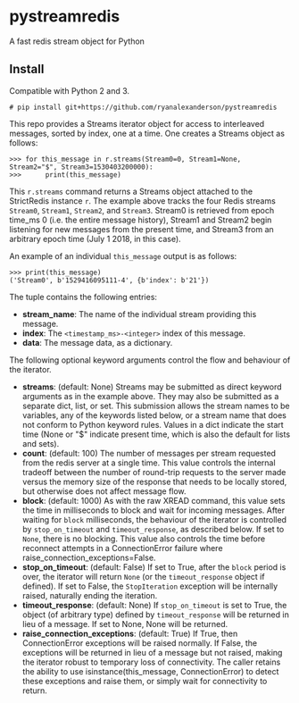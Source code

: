 # pystreamredis
A fast redis stream object for Python

## Install

Compatible with Python 2 and 3. 

    # pip install git+https://github.com/ryanalexanderson/pystreamredis

This repo provides a Streams iterator object for access to interleaved
messages, sorted by index, one at a time. One creates a Streams object as follows:

    >>> for this_message in r.streams(Stream0=0, Stream1=None, Stream2="$", Stream3=1530403200000):
    >>>      print(this_message)

This `r.streams` command returns a Streams object attached to the StrictRedis
instance `r`. The example above tracks the four Redis streams `Stream0`, `Stream1`, `Stream2`, and `Stream3`. Stream0 is
retrieved from epoch time_ms 0 (i.e. the entire message history), Stream1 and Stream2 begin listening for new
messages from the present time, and Stream3 from an arbitrary epoch time (July 1 2018, in this case).

An example of an individual `this_message` output is as follows:

    >>> print(this_message)
    ('Stream0', b'1529416095111-4', {b'index': b'21'})

The tuple contains the following entries:

* **stream_name**: The name of the individual stream providing this message.
* **index**: The `<timestamp_ms>-<integer>` index of this message.
* **data**: The message data, as a dictionary.

The following optional keyword arguments control the flow and behaviour of the
iterator.

* **streams**: (default: None) Streams may be submitted as direct keyword arguments as in the example above. They may also be submitted as a separate dict, list, or set. This submission allows the stream names to be variables, any of the keywords listed below, or a stream name that does not conform to Python keyword rules. Values in a dict indicate the start time (None or "$" indicate present time, which is also the default for lists and sets).
* **count**: (default: 100) The number of messages per stream requested from the redis server at a single time. This value controls the internal tradeoff between the number of round-trip requests to the server made versus the memory size of the response that needs to be locally stored, but otherwise does not affect message flow.
* **block**: (default: 1000) As with the raw XREAD command, this value sets the time in milliseconds to block and wait for incoming messages. After waiting for `block` milliseconds, the behaviour of the iterator is controlled by `stop_on_timeout` and `timeout_response`, as described below. If set to `None`, there is no blocking. This value also controls the time before reconnect attempts in a ConnectionError failure where raise_connection_exceptions=False.
* **stop_on_timeout**: (default: False) If set to True, after the `block` period is over, the iterator will return `None` (or the `timeout_response` object if defined). If set to False, the `StopIteration` exception will be internally raised, naturally ending the iteration.
* **timeout_response**: (default: None) If `stop_on_timeout` is set to True, the object (of arbitrary type) defined by `timeout_response` will be returned in lieu of a message. If set to None, None will be returned.
* **raise_connection_exceptions**: (default: True) If True, then ConnectionError exceptions will be raised normally. If False, the exceptions will be returned in lieu of a message but not raised, making the iterator robust to temporary loss of connectivity. The caller retains the ability to use isinstance(this_message, ConnectionError) to detect these exceptions and raise them, or simply wait for connectivity to return.

